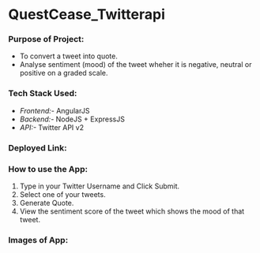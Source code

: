# QuestCease_Twitterapi

### **Purpose of Project:**
- To convert a tweet into quote.
- Analyse sentiment (mood) of the tweet wheher it is negative, neutral or positive on a graded scale.

### **Tech Stack Used:**
- *Frontend:-* AngularJS 
- *Backend:-* NodeJS + ExpressJS
- *API:-* Twitter API v2

### **Deployed Link:**


### **How to use the App:**
1. Type in your Twitter Username and Click Submit.
2. Select one of your tweets.
3. Generate Quote.
4. View the sentiment score of the tweet which shows the mood of that tweet. 

### **Images  of App:**
